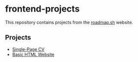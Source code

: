 # frontend-projects

This repository contains projects from the [roadmap.sh](https://roadmap.sh) website.

## Projects

- [Single-Page CV](https://github.com/lampizio/single-page-cv)
- [Basic HTML Website](https://github.com/lampizio/basic-html-website)
